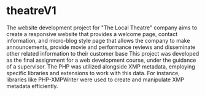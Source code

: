 # theatreV1
The website development project for "The Local Theatre" company aims to create a responsive website that provides a welcome page, contact information, and micro-blog style page that allows the company to make announcements, provide movie and performance reviews and disseminate other related information to their customer base
This project was developed as the final assignment for a web development course, under the guidance of a supervisor. The PHP was utilized alongside XMP metadata, employing specific libraries and extensions to work with this data. For instance, libraries like PHP-XMPWriter were used to create and manipulate XMP metadata efficiently.

